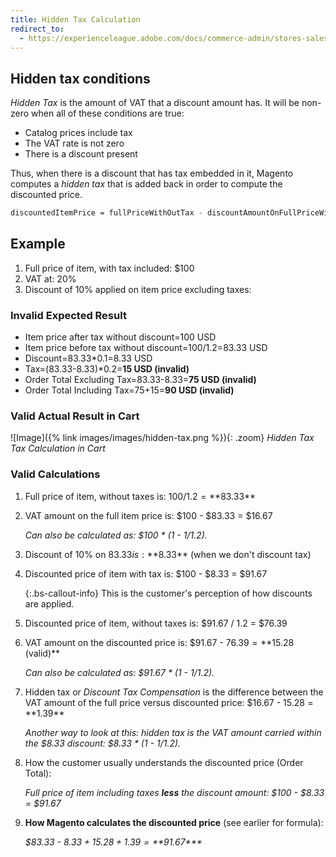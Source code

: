 ```yaml
---
title: Hidden Tax Calculation
redirect_to:
  - https://experienceleague.adobe.com/docs/commerce-admin/stores-sales/site-store/taxes/hidden-tax-calculation.html
---
```


## Hidden tax conditions

_Hidden Tax_ is the amount of VAT that a discount amount has. It will be non-zero when all of these conditions are true:

- Catalog prices include tax
- The VAT rate is not zero
- There is a discount present

Thus, when there is a discount that has tax embedded in it, Magento computes a _hidden tax_ that is added back in order to compute the discounted price.

```mathematica
discountedItemPrice = fullPriceWithOutTax - discountAmountOnFullPriceWithoutTax + vatAmountOnDiscountedPrice + hiddenTax
```

## Example

1. Full price of item, with tax included: $100
1. VAT at: 20%
1. Discount of 10% applied on item price excluding taxes:

### Invalid Expected Result

- Item price after tax without discount=100 USD
- Item price before tax without discount=100/1.2=83.33 USD
- Discount=83.33\*0.1=8.33 USD
- Tax=(83.33-8.33)\*0.2=**15 USD (invalid)**
- Order Total Excluding Tax=83.33-8.33=**75 USD (invalid)**
- Order Total Including Tax=75+15=**90 USD (invalid)**

### Valid Actual Result in Cart

![Image]({% link images/images/hidden-tax.png %}){: .zoom}
_Hidden Tax Tax Calculation in Cart_

### Valid Calculations

1. Full price of item, without taxes is: $100 / 1.2 = **$83.33**

1. VAT amount on the full item price is: $100 - $83.33 = $16.67

   _Can also be calculated as: $100 \* (1 - 1/1.2)._

1. Discount of 10% on $83.33 is: **$8.33** (when we don&#39;t discount tax)

1. Discounted price of item with tax is: $100 - $8.33 = $91.67

   {:.bs-callout-info}
   This is the customer's perception of how discounts are applied.

1. Discounted price of item, without taxes is: $91.67 / 1.2 = $76.39

1. VAT amount on the discounted price is: $91.67 - $76.39 = **$15.28 (valid)**

   _Can also be calculated as: $91.67 \* (1 - 1/1.2)._

1. Hidden tax or _Discount Tax Compensation_ is the difference between the VAT amount of the full price versus discounted price: $16.67 - $15.28 = **$1.39**

   _Another way to look at this: hidden tax is the VAT amount carried within the $8.33 discount: $8.33 \* (1 - 1/1.2)._

1. How the customer usually understands the discounted price (Order Total):

   _Full price of item including taxes **less** the discount amount: $100 - $8.33 = $91.67_

1. **How Magento calculates the discounted price** (see earlier for formula):

   _$83.33 - $8.33 + 15.28 + 1.39 = **$91.67***_
